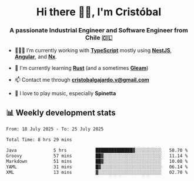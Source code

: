 <h1 align="center">Hi there ✌🏻, I'm Cristóbal</h1>
<h3 align="center">A passionate Industrial Engineer and Software Engineer from Chile 🇨🇱</h3>

- 🧑🏻‍💻 I’m currently working with **[TypeScript](https://www.typescriptlang.org)** mostly using **[NestJS](https://nestjs.com)**, **[Angular](https://angular.io)**, and **[Nx](https://nx.dev)**.

- 🌱 I'm currently learning **[Rust](https://www.rust-lang.org)** (and a sometimes **[Gleam](https://gleam.run/)**)

- 📫 Contact me through **cristobalgajardo.v@gmail.com**

- 🎸 I love to play music, especially **Spinetta**

## 📊 Weekly development stats

<!--START_SECTION:waka-->

```txt
From: 18 July 2025 - To: 25 July 2025

Total Time: 8 hrs 29 mins

Java              5 hrs           ██████████████▓░░░░░░░░░░   58.70 %
Groovy            57 mins         ██▓░░░░░░░░░░░░░░░░░░░░░░   11.14 %
Markdown          51 mins         ██▓░░░░░░░░░░░░░░░░░░░░░░   10.08 %
YAML              31 mins         █▓░░░░░░░░░░░░░░░░░░░░░░░   06.14 %
XML               13 mins         ▓░░░░░░░░░░░░░░░░░░░░░░░░   02.70 %
```

<!--END_SECTION:waka-->
